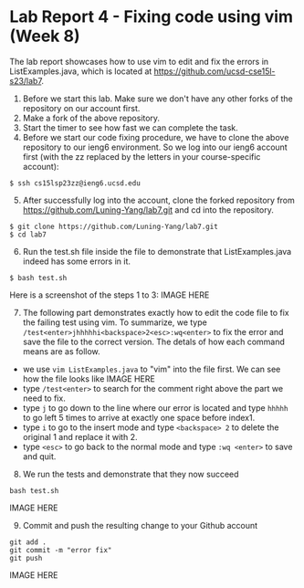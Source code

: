 # Lab Report 4 - Fixing code using vim (Week 8)
The lab report showcases how to use vim to edit and fix the errors in ListExamples.java, which is located at https://github.com/ucsd-cse15l-s23/lab7.

1. Before we start this lab. Make sure we don't have any other forks of the repository on our account first.
2. Make a fork of the above repository.
3. Start the timer to see how fast we can complete the task.
4. Before we start our code fixing procedure, we have to clone the above repository to our ieng6 environment. So we log into our ieng6 account first (with the zz replaced by the letters in your course-specific account):
```
$ ssh cs15lsp23zz@ieng6.ucsd.edu
```
5. After successfully log into the account, clone the forked repository from https://github.com/Luning-Yang/lab7.git and cd into the repository.
```
$ git clone https://github.com/Luning-Yang/lab7.git
$ cd lab7
```
6. Run the test.sh file inside the file to demonstrate that ListExamples.java indeed has some errors in it.
```
$ bash test.sh
```
Here is a screenshot of the steps 1 to 3:
IMAGE HERE

7. The following part demonstrates exactly how to edit the code file to fix the failing test using vim. To summarize, we type `/test<enter>jhhhhhi<backspace>2<esc>:wq<enter>` to fix the error and save the file to the correct version. The detals of how each command means are as follow.
  - we use `vim ListExamples.java` to "vim" into the file first. We can see how the file looks like
  IMAGE HERE  
  - type `/test<enter>` to search for the comment right above the part we need to fix.
  - type `j` to go down to the line where our error is located and type `hhhhh` to go left 5 times to arrive at exactly one space before index1. 
  - type `i` to go to the insert mode and type `<backspace> 2` to delete the original 1 and replace it with 2.
  - type `<esc>` to go back to the normal mode and type `:wq <enter>` to save and quit.

8. We run the tests and demonstrate that they now succeed
```
bash test.sh
```
IMAGE HERE

9. Commit and push the resulting change to your Github account
```
git add .
git commit -m "error fix"
git push
```
IMAGE HERE




